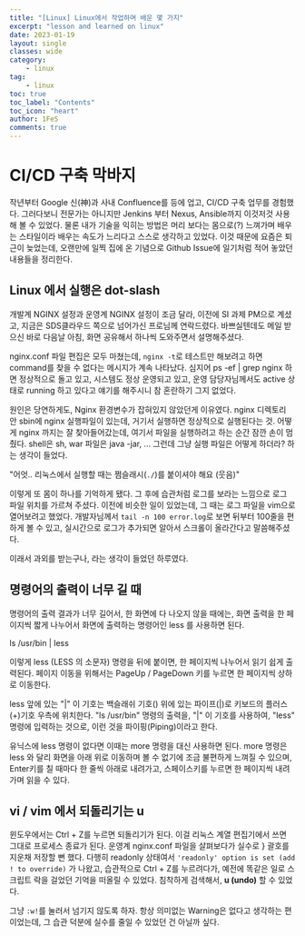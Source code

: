 ```yaml
---
title: "[Linux] Linux에서 작업하며 배운 몇 가지"
excerpt: "lesson and learned on linux"
date: 2023-01-19
layout: single
classes: wide
category:
    - linux
tag:
    - linux
toc: true
toc_label: "Contents"
toc_icon: "heart"
author: 1FeS
comments: true
---
```


# CI/CD 구축 막바지

작년부터 Google 신(神)과 사내 Confluence를 등에 업고, CI/CD 구축 업무를 경험했다. 그러다보니 전문가는 아니지만 Jenkins 부터 Nexus, Ansible까지 이것저것 사용해 볼 수 있었다. 물론 내가 기술을 익히는 방법은 머리 보다는 몸으로(?) 느껴가며 배우는 스타일이라 배우는 속도가 느리다고 스스로 생각하고 있었다. 이것 때문에 요즘은 퇴근이 늦었는데, 오랜만에 일찍 집에 온 기념으로 Github Issue에 일기처럼 적어 놓았던 내용들을 정리한다.

## Linux 에서 실행은 dot-slash

개발계 NGINX 설정과 운영계 NGINX 설정이 조금 달라, 이전에 SI 과제 PM으로 계셨고, 지금은 SDS클라우드 쪽으로 넘어가신 프로님께 연락드렸다. 바쁘실텐데도 메일 받으신 바로 다음날 아침, 화면 공유해서 하나씩 도와주면서 설명해주셨다.

nginx.conf 파일 편집은 모두 마쳤는데, `nginx -t`로 테스트만 해보려고 하면 command를 찾을 수 없다는 메시지가 계속 나타났다. 심지어 ps -ef \| grep nginx 하면 정상적으로 돌고 있고, 시스템도 정상 운영되고 있고, 운영 담당자님께서도 active 상태로 running 하고 있다고 얘기를 해주시니 참 혼란하기 그지 없었다.

원인은 당연하게도, Nginx 환경변수가 잡혀있지 않았던게 이유였다. nginx 디렉토리 안 sbin에 nginx 실행파일이 있는데, 거기서 실행하면 정상적으로 실행된다는 것. 어떻게 nginx 까지는 잘 찾아들어갔는데, 여기서 파일을 실행하려고 하는 순간 잠깐 손이 멈췄다. shell은 sh, war 파일은 java -jar, ... 그런데 그냥 실행 파일은 어떻게 하더라? 하는 생각이 들었다.

"어엇.. 리눅스에서 실행할 때는 쩜슬래시(`./`)를 붙이셔야 해요 (웃음)"

이렇게 또 몸이 하나를 기억하게 됐다. 그 후에 습관처럼 로그를 보라는 느낌으로 로그 파일 위치를 가르쳐 주셨다. 이전에 비슷한 일이 있었는데, 그 때는 로그 파일을 vim으로 열어보려고 했었다. 개발자님께서 `tail -n 100 error.log`로 보면 뒤부터 100줄을 편하게 볼 수 있고, 실시간으로 로그가 추가되면 알아서 스크롤이 올라간다고 말씀해주셨다.

이래서 과외를 받는구나, 라는 생각이 들었던 하루였다.

## 명령어의 출력이 너무 길 때

명령어의 출력 결과가 너무 길어서, 한 화면에 다 나오지 않을 때에는, 화면 출력을 한 페이지씩 짧게 나누어서 화면에 출력하는 명령어인 less 를 사용하면 된다.

ls /usr/bin \| less


이렇게 less (LESS 의 소문자) 명령을 뒤에 붙이면, 한 페이지씩 나누어서 읽기 쉽게 출력된다. 페이지 이동을 위해서는 PageUp / PageDown 키를 누르면 한 페이지씩 상하로 이동한다.

less 앞에 있는 "\|" 이 기호는 백슬래쉬 기호() 위에 있는 파이프(\|)로 키보드의 플러스(+)기호 우측에 위치한다. "ls /usr/bin" 명령의 출력을, "\|" 이 기호를 사용하여, "less" 명령에 입력하는 것으로, 이런 것을 파이핑(Piping)이라고 한다.

유닉스에 less 명령이 없다면 이때는 more 명령을 대신 사용하면 된다. more 명령은 less 와 달리 화면을 아래 위로 이동하며 볼 수 없기에 조금 불편하게 느껴질 수 있으며, Enter키를 칠 때마다 한 줄씩 아래로 내려가고, 스페이스키를 누르면 한 페이지씩 내려가며 읽을 수 있다.

## vi / vim 에서 되돌리기는 u

윈도우에서는 Ctrl + Z를 누르면 되돌리기가 된다. 이걸 리눅스 계열 편집기에서 쓰면 그대로 프로세스 종료가 된다. 운영계 nginx.conf 파일을 살펴보다가 실수로 } 괄호를 지운채 저장할 뻔 했다. 다행히 readonly 상태여서 `'readonly' option is set (add ! to override)` 가 나왔고, 습관적으로 Ctrl + Z를 누르려다가, 예전에 똑같은 일로 스크립트 락을 걸었던 기억을 떠올릴 수 있었다. 침착하게 검색해서, **u (undo)** 할 수 있었다.

그냥 `:w!`를 눌러서 넘기지 않도록 하자. 항상 의미없는 Warning은 없다고 생각하는 편이었는데, 그 습관 덕분에 실수를 줄일 수 있었던 건 아닐까 싶다.